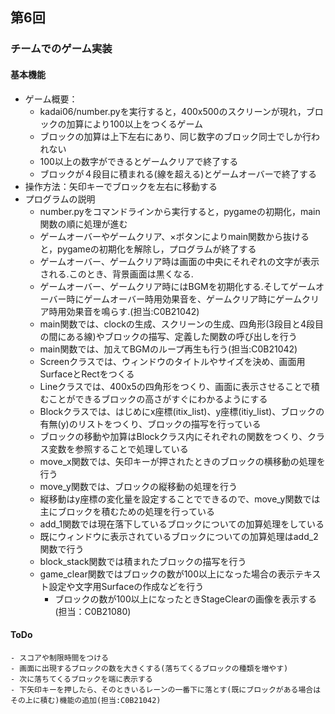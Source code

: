 ## 第6回
### チームでのゲーム実装
#### 基本機能
- ゲーム概要：
    - kadai06/number.pyを実行すると，400x500のスクリーンが現れ，ブロックの加算により100以上をつくるゲーム
    - ブロックの加算は上下左右にあり、同じ数字のブロック同士でしか行われない
    - 100以上の数字ができるとゲームクリアで終了する
    - ブロックが４段目に積まれる(線を超える)とゲームオーバーで終了する
- 操作方法：矢印キーでブロックを左右に移動する
- プログラムの説明
    - number.pyをコマンドラインから実行すると，pygameの初期化，main関数の順に処理が進む
    - ゲームオーバーやゲームクリア、×ボタンによりmain関数から抜けると，pygameの初期化を解除し，プログラムが終了する
    - ゲームオーバー、ゲームクリア時は画面の中央にそれぞれの文字が表示される.このとき、背景画面は黒くなる.
    - ゲームオーバー、ゲームクリア時にはBGMを初期化する.そしてゲームオーバー時にゲームオーバー時用効果音を、ゲームクリア時にゲームクリア時用効果音を鳴らす.(担当:C0B21042)
    - main関数では、clockの生成、スクリーンの生成、四角形(3段目と4段目の間にある線)やブロックの描写、定義した関数の呼び出しを行う
    - main関数では、加えてBGMのループ再生も行う(担当:C0B21042)
    - Screenクラスでは、ウィンドウのタイトルやサイズを決め、画面用SurfaceとRectをつくる
    - Lineクラスでは、400x5の四角形をつくり、画面に表示させることで積むことができるブロックの高さがすぐにわかるようにする
    - Blockクラスでは、はじめにx座標(itix_list)、y座標(itiy_list)、ブロックの有無(y)のリストをつくり、ブロックの描写を行っている
    - ブロックの移動や加算はBlockクラス内にそれぞれの関数をつくり、クラス変数を参照することで処理している
    - move_x関数では、矢印キーが押されたときのブロックの横移動の処理を行う
    - move_y関数では、ブロックの縦移動の処理を行う
    - 縦移動はy座標の変化量を設定することでできるので、move_y関数では主にブロックを積むための処理を行っている
    - add_1関数では現在落下しているブロックについての加算処理をしている
    - 既にウィンドウに表示されているブロックについての加算処理はadd_2関数で行う
    - block_stack関数では積まれたブロックの描写を行う
    - game_clear関数ではブロックの数が100以上になった場合の表示テキスト設定や文字用Surfaceの作成などを行う
        - ブロックの数が100以上になったときStageClearの画像を表示する(担当：C0B21080)
#### ToDo
    - スコアや制限時間をつける
    - 画面に出現するブロックの数を大きくする(落ちてくるブロックの種類を増やす)
    - 次に落ちてくるブロックを端に表示する
    - 下矢印キーを押したら、そのときいるレーンの一番下に落とす(既にブロックがある場合はその上に積む)機能の追加(担当:C0B21042)